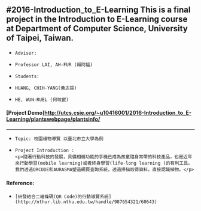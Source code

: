 #2016-Introduction_to_E-Learning
This is a final project in the Introduction to E-Learning course at Department of Computer Science, University of Taipei, Taiwan.
--------------------------------------------------
+     Adviser: 
+     Professor LAI, AH-FUR (賴阿福)
+     Students:
+     HUANG, CHIH-YANG(黃志揚) 
+     HE, WUN-RUEL (何玟叡)  

####  [Project Demo]http://utcs.csie.org/~u10416001/2016-Introduction_to_E-Learning/plantswebpage/plantsinfo/
---------------------------------------------------------------------------------------------
+     Topic: 校園植物導覽 以臺北市立大學為例
+     Project Introduction :
	  <p>隨著行動科技的發展，具備相機功能的手機已成為孩童隨身常帶的科技產品，也是近年來行動學習(mobile learning)或者終身學習(life-long learning )的有利工具。我們透過QRCODE和AURASMA塑造網頁查詢系統，透過掃描取得資料，直接認識植物。</p>
####  Reference: 
+     [研發結合二維條碼(QR Code)的行動導覽系統](http://nthur.lib.nthu.edu.tw/handle/987654321/60643)	  
	  
	  





